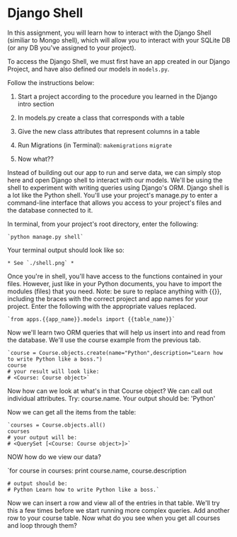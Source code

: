 # Django Shell

In this assignment, you will learn how to interact with the Django Shell (similiar to Mongo shell), which will allow you to interact with your SQLite DB (or any DB you've assigned to your project).

To access the Django Shell, we must first have an app created in our Django Project, and have also defined our models in `models.py`. 

Follow the instructions below:

1. Start a project according to the procedure you learned in the Django intro section
2. In models.py create a class that corresponds with a table
3. Give the new class attributes that represent columns in a table
4. Run Migrations (in Terminal):
	`makemigrations`
	`migrate`

5. Now what??

Instead of building out our app to run and serve data, we can simply stop here and open Django shell to interact with our models. We'll be using the shell to experiment with writing queries using Django's ORM. Django shell is a lot like the Python shell. You'll use your project's manage.py to enter a command-line interface that allows you access to your project's files and the database connected to it.

In terminal, from your project's root directory, enter the following:

	`python manage.py shell`

Your terminal output should look like so:

	* See `./shell.png` *

Once you're in shell, you'll have access to the functions contained in your files. However, just like in your Python documents, you have to import the modules (files) that you need. Note: be sure to replace anything with {{}}, including the braces with the correct project and app names for your project. Enter the following with the appropriate values replaced.

	`from apps.{{app_name}}.models import {{table_name}}`

Now we'll learn two ORM queries that will help us insert into and read from the database. We'll use the course example from the previous tab.
	
	`course = Course.objects.create(name="Python",description="Learn how to write Python like a boss.")
	course
	# your result will look like:
	# <Course: Course object>`

Now how can we look at what's in that Course object? We can call out individual attributes. Try: course.name. Your output should be: 'Python'

Now we can get all the items from the table:

	`courses = Course.objects.all()
	courses
	# your output will be:
	# <QuerySet [<Course: Course object>]>`

NOW how do we view our data?

`for course in courses:
	print course.name, course.description

	# output should be:
	# Python Learn how to write Python like a boss.`

Now we can insert a row and view all of the entries in that table. We'll try this a few times before we start running more complex queries. Add another row to your course table. Now what do you see when you get all courses and loop through them?
